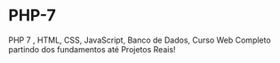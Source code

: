 # PHP-7
PHP 7 , HTML, CSS, JavaScript, Banco de Dados, Curso Web Completo partindo dos fundamentos até Projetos Reais!
